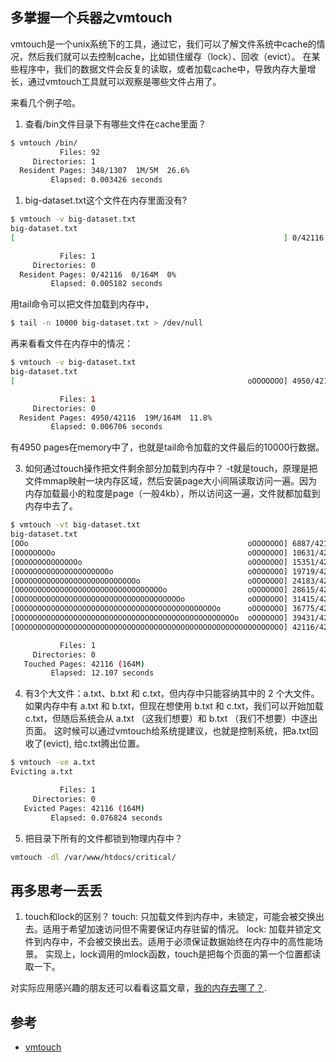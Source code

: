 
## 多掌握一个兵器之vmtouch

vmtouch是一个unix系统下的工具，通过它，我们可以了解文件系统中cache的情况，然后我们就可以去控制cache，比如锁住缓存（lock）、回收（evict）。
在某些程序中，我们的数据文件会反复的读取，或者加载cache中，导致内存大量增长，通过vmtouch工具就可以观察是哪些文件占用了。

来看几个例子哈。
1. 查看/bin文件目录下有哪些文件在cache里面？
```bash
$ vmtouch /bin/
           Files: 92
     Directories: 1
  Resident Pages: 348/1307  1M/5M  26.6%
         Elapsed: 0.003426 seconds
```
1. big-dataset.txt这个文件在内存里面没有?

```bash
$ vmtouch -v big-dataset.txt
big-dataset.txt
[                                                            ] 0/42116

           Files: 1
     Directories: 0
  Resident Pages: 0/42116  0/164M  0%
         Elapsed: 0.005182 seconds
```
用tail命令可以把文件加载到内存中，
```bash
$ tail -n 10000 big-dataset.txt > /dev/null
```
再来看看文件在内存中的情况：
```bash
$ vmtouch -v big-dataset.txt
big-dataset.txt
[                                                    oOOOOOOO] 4950/42116

           Files: 1
     Directories: 0
  Resident Pages: 4950/42116  19M/164M  11.8%
         Elapsed: 0.006706 seconds
```
有4950 pages在memory中了，也就是tail命令加载的文件最后的10000行数据。

3. 如何通过touch操作把文件剩余部分加载到内存中？
-t就是touch，原理是把文件mmap映射一块内存区域，然后安装page大小间隔读取访问一遍。因为内存加载最小的粒度是page（一般4kb），所以访问这一遍，文件就都加载到内存中去了。

```bash
$ vmtouch -vt big-dataset.txt
big-dataset.txt
[OOo                                                 oOOOOOOO] 6887/42116
[OOOOOOOOo                                           oOOOOOOO] 10631/42116
[OOOOOOOOOOOOOOo                                     oOOOOOOO] 15351/42116
[OOOOOOOOOOOOOOOOOOOOOo                              oOOOOOOO] 19719/42116
[OOOOOOOOOOOOOOOOOOOOOOOOOOOo                        oOOOOOOO] 24183/42116
[OOOOOOOOOOOOOOOOOOOOOOOOOOOOOOOOOo                  oOOOOOOO] 28615/42116
[OOOOOOOOOOOOOOOOOOOOOOOOOOOOOOOOOOOOOo              oOOOOOOO] 31415/42116
[OOOOOOOOOOOOOOOOOOOOOOOOOOOOOOOOOOOOOOOOOOOOOo      oOOOOOOO] 36775/42116
[OOOOOOOOOOOOOOOOOOOOOOOOOOOOOOOOOOOOOOOOOOOOOOOOOo  oOOOOOOO] 39431/42116
[OOOOOOOOOOOOOOOOOOOOOOOOOOOOOOOOOOOOOOOOOOOOOOOOOOOOOOOOOOOO] 42116/42116

           Files: 1
     Directories: 0
   Touched Pages: 42116 (164M)
         Elapsed: 12.107 seconds
```

4. 有3个大文件：a.txt、b.txt 和 c.txt，但内存中只能容纳其中的 2 个大文件。如果内存中有 a.txt 和 b.txt，但现在想使用 b.txt 和 c.txt，我们可以开始加载 c.txt，但随后系统会从 a.txt （这我们想要）和 b.txt （我们不想要）中逐出页面。
   这时候可以通过vmtouch给系统提建议，也就是控制系统，把a.txt回收了(evict), 给c.txt腾出位置。
```bash
$ vmtouch -ve a.txt
Evicting a.txt

           Files: 1
     Directories: 0
   Evicted Pages: 42116 (164M)
         Elapsed: 0.076824 seconds
```

5. 把目录下所有的文件都锁到物理内存中？
```bash
vmtouch -dl /var/www/htdocs/critical/
```
## 再多思考一丢丢
1. touch和lock的区别？
touch: 只加载文件到内存中，未锁定，可能会被交换出去。适用于希望加速访问但不需要保证内存驻留的情况。
lock: 加载并锁定文件到内存中，不会被交换出去。适用于必须保证数据始终在内存中的高性能场景。
实现上，lock调用的mlock函数，touch是把每个页面的第一个位置都读取一下。

对实际应用感兴趣的朋友还可以看看这篇文章，[我的内存去哪了？](https://www.cnblogs.com/t-bar/p/17359545.html).
## 参考
+ [vmtouch](https://hoytech.com/vmtouch/)